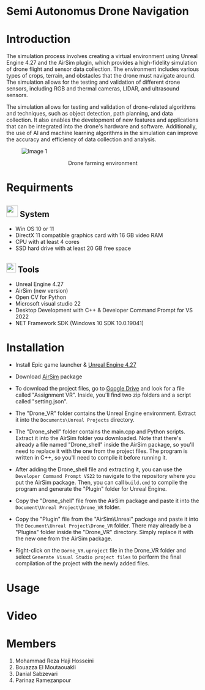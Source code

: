 # Semi Autonomus Drone Navigation

Introduction
=============

The simulation process involves creating a virtual environment using Unreal Engine 4.27 and the AirSim plugin, which provides a high-fidelity simulation of drone flight and sensor data collection. The environment includes various types of crops, terrain, and obstacles that the drone must navigate around. The simulation allows for the testing and validation of different drone sensors, including RGB and thermal cameras, LIDAR, and ultrasound sensors.

The simulation allows for testing and validation of drone-related algorithms and techniques, such as object detection, path planning, and data collection. It also enables the development of new features and applications that can be integrated into the drone's hardware and software. Additionally, the use of AI and machine learning algorithms in the simulation can improve the accuracy and efficiency of data collection and analysis.

<figure>
  <img src="https://user-images.githubusercontent.com/80394968/224868977-cf1cd102-3fbf-4de7-96cc-528c55794761.png" alt="Image 1">
</figure>
<p align="center">
  Drone farming environment
</p>

Requirments
===========

<img src="https://user-images.githubusercontent.com/80394968/224969515-c77bdfe8-f115-4f14-bb31-0ca5ce6cbf19.png" width="30" /> System 
-------

* Win OS 10 or 11 
* DirectX 11 compatible graphics card with 16 GB video RAM
* CPU with at least 4 cores
* SSD hard drive with at least 20 GB free space 

<img src="https://user-images.githubusercontent.com/80394968/224971035-f404cb16-4c9c-437e-b70d-61cad87f9847.png" width="25" /> Tools
-----
* Unreal Engine 4.27
* AirSim (new version)
* Open CV for Python
* Microsoft visual studio 22 
* Desktop Development with C++ & Developer Command Prompt for VS 2022
* NET Framework SDK (Windows 10 SDK 10.0.19041)

Installation
=============
* Install Epic game launcher & [Unreal Engine 4.27](https://docs.unrealengine.com/4.27/en-US/Basics/InstallingUnrealEngine/)
* Download [AirSim](https://microsoft.github.io/AirSim/) package 
* To download the project files, go to [Google Drive](https://drive.google.com/drive/folders/1HEl6NDDz8kOuERAFpLMrJWBNcjAKZSu_?usp=share_link) and look for a file called "Assignment VR". Inside, you'll find two zip folders and a script called "setting.json".

* The "Drone_VR" folder contains the Unreal Engine environment. Extract it into the ``Documents\Unreal Projects`` directory.

* The "Drone_shell" folder contains the main.cpp and Python scripts. Extract it into the AirSim folder you downloaded. Note that there's already a file named "Drone_shell" inside the AirSim package, so you'll need to replace it with the one from the project files. The program is written in C++, so you'll need to compile it before running it.
 
* After adding the Drone_shell file and extracting it, you can use the ``Developer Command Prompt VS22`` to navigate to the repository where you put the AirSim package. Then, you can call ``build.cmd`` to compile the program and generate the "Plugin" folder for Unreal Engine.
* Copy the "Drone_shell" file from the AirSim package and paste it into the ``Document\Unreal Project\Drone_VR`` folder.
* Copy the "Plugin" file from the "AirSim\Unreal" package and paste it into the ``Document\Unreal Project\Drone_VR`` folder. There may already be a "Plugins" folder inside the "Drone_VR" directory. Simply replace it with the new one from the AirSim package.
* Right-click on the ``Dorne_VR.uproject`` file in the Drone_VR folder and select ```Generate Visual Studio project files``` to perform the final compilation of the project with the newly added files.



Usage
=============

Video
=============

Members
=============
1. Mohammad Reza Haji Hosseini 
2. Bouazza El Moutaouakli
3. Danial Sabzevari 
4. Parinaz Ramezanpour
